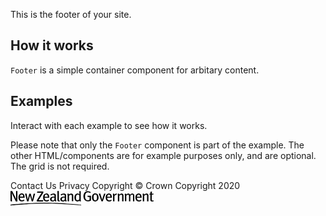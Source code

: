<P styleSize="large">This is the footer of your site.</P>

## How it works

`Footer` is a simple container component for arbitary content.

## Examples

Interact with each example to see how it works.

Please note that only the `Footer` component is part of the example. The other HTML/components are for example purposes only, and are optional. The grid is not required.

<ExampleContainer>
    <Example title="Example: Footer">
        <Footer>
            <FlexContainer width="fixed">
                <FlexRow>
                    <FlexColumn xs="12" sm="12" md="12" lg="12">
                        <FooterLinks>
                            <FooterLink href="#">Contact Us</FooterLink>
                            <FooterLink href="#">Privacy</FooterLink>
                            <FooterLink href="#">Copyright</FooterLink>
                        </FooterLinks>
                    </FlexColumn>
                </FlexRow>
            </FlexContainer>
            <Subfooter>
                <FlexContainer width="fixed">
                    <FlexRow xsReversed="true" smReversed="false" mdReversed="false" lgReversed="false"  xsVerticalAlign="middle" smVerticalAlign="middle" mdVerticalAlign="middle" lgVerticalAlign="middle" className="example-subfooter-row">
                        <FlexColumn xs="12" sm="5" md="5" lg="5" className="example-subfooter-copyright">
                            &copy; Crown Copyright 2020
                        </FlexColumn>
                        <FlexColumn xs="12" sm="7" md="7" lg="7" xsHorizontalAlign="start" smHorizontalAlign="end" mdHorizontalAlign="end" lgHorizontalAlign="end">
                            <a href="https://www.govt.nz/" target="_blank" rel="noreferrer nofollow">
                                <svg
                                    role="img"
                                    width="230"
                                    height="24"
                                    className="example-subfooter-logo"                                    
                                    focusable="false"
                                    aria-labelledby="govtnz-logo"
                                >
                                    <title id="govtnz-logo">New Zealand Government</title>
                                    <path
                                        d="M0 22.2s28.9-3.3 56.2-3.3C84 19 113 22.2 113 22.2v1.1s-29.2-3-57-3c-27.2 0-56.1 3-56.1 3v-1.1zm11.1-5.3H8.6L4.2 8l-2-4.5h-.1L2.3 8v9h-.9C.4 17 0 16 0 14.8V.2h2.7l4.7 9.2c.7 1.4 1.5 3.5 1.6 4h.1l-.2-5V.2H11V17zM52.5 15l-.6 2H42v-1.8l6.8-10.6L50 2.8l-2 .1h-5.6l.5-2h9.6v2l-6.6 10.5-1 1.6h7.6zm76.3.5a9.6 9.6 0 01-4.9 1.3 7 7 0 01-5.3-2.2 9.5 9.5 0 01-1.9-6.3c0-2.3 1-5 2.9-6.5 1.2-1 2.5-1.4 4.2-1.4a7 7 0 014.7 1.6l-1.1 1.5a5.7 5.7 0 00-3.6-1.3c-1.6 0-2.8.7-3.6 2.2-.5 1-.9 2-.9 4 0 2.3.4 4 1.2 5 .7 1 2.2 1.6 3.6 1.6a5 5 0 002.4-.7V9.7h-3l-.4-2h5.7v7.9zm12.1-4.9c0 3.9-2 6.3-5.2 6.3-3.3 0-5.3-2.5-5.3-6.4 0-4 2-6.4 5.2-6.4 3.6 0 5.3 2.9 5.3 6.5zm-2.5.1c0-3.7-1-4.9-2.8-4.9-2 0-2.7 1.4-2.7 4.5 0 3.6 1 4.9 2.8 4.9 1.7 0 2.7-1.3 2.7-4.5zM152 4.6l-4.4 12.2h-2l-4.4-12.2 2.3-.4 2.4 7.4.7 2.6.8-2.7 2.3-7h2.3zm10.2 6.5h-7.4v.3c0 1 .1 1.8.5 2.4.6 1 1.6 1.4 2.8 1.4 1.1 0 2-.4 3-1.2l.8 1.4a6.2 6.2 0 01-4.2 1.5c-3.3 0-5.4-2.4-5.4-6.4 0-2 .4-3.4 1.5-4.7 1-1.1 2.1-1.6 3.6-1.6 1.3 0 2.4.4 3.3 1.3 1 1 1.4 2.4 1.5 5.2v.4zm-2.4-1.7c0-1.1-.2-2-.7-2.7a2.2 2.2 0 00-1.8-.8c-1.6 0-2.5 1.3-2.5 3.5h5zm10.4-5.1l-.8 2.2a1.8 1.8 0 00-.6-.1 2.5 2.5 0 00-2.5 2.5v7.8h-2.2v-9c0-1.4-.2-2.2-.5-3l2.2-.5c.2.5.4 1.3.4 1.9v.2c1-1.4 2-2.1 3.3-2.1h.7zm10.6 12.4h-2.2V8.5c0-1 0-1.5-.4-1.9-.2-.3-.6-.4-1.2-.4-.9 0-2.2.6-3 1.5v9h-2.2v-9c0-1.5-.1-2-.4-3l2-.5c.4.6.5 1.1.5 1.9.7-.6 1-1 1.5-1.2.7-.4 1.5-.6 2.3-.6 1.3 0 2.4.6 2.8 1.7.2.4.3 1 .3 1.5v9.2zm17.4 0H196V8c0-1.4-.4-1.9-1.4-1.9-1.1 0-2 .8-2.9 1.7v8.9h-2.1V8c0-1.3-.4-1.8-1.5-1.8-.9 0-1.8.4-2.8 1.4v9H183V7.9a7 7 0 00-.4-3l2-.6c.3.5.4 1 .4 1.7a5 5 0 013.5-1.7c1 0 2.2.6 2.8 2 1.2-1.4 2.5-2 3.7-2 1.9 0 3.1 1.2 3.1 3.4v9zm11.6-5.6h-7.4v.3c0 1 .2 1.8.5 2.4.6 1 1.6 1.4 2.8 1.4 1.1 0 2-.4 3-1.2l.8 1.4a6.2 6.2 0 01-4.2 1.5c-3.3 0-5.4-2.4-5.4-6.4 0-2 .4-3.4 1.5-4.7 1-1.1 2.1-1.6 3.6-1.6 1.4 0 2.5.4 3.3 1.3 1 1 1.4 2.4 1.5 5.2v.4zm-2.3-1.7c0-1.1-.3-2-.8-2.7-.4-.5-1-.8-1.7-.8-1.7 0-2.6 1.3-2.6 3.5h5zm13.2 7.3h-2.2V8.5c0-1 0-1.5-.4-1.9-.2-.3-.6-.4-1.2-.4-.9 0-2.2.6-3 1.5v9h-2.2v-9c0-1.5-.1-2-.5-3l2.2-.5c.2.6.4 1.1.4 1.9.7-.6 1-1 1.5-1.2.7-.4 1.5-.6 2.3-.6 1.3 0 2.4.6 2.8 1.7.2.4.3 1 .3 1.5v9.2zM229 4.6l-.6 1.5H226v7.3c0 1.5.4 2 1.6 2 .4 0 .7-.1 1.1-.3l.3 1.4a4.8 4.8 0 01-2.2.5c-.8 0-1.7-.2-2-.6-.6-.5-1-.7-1-2.5V6.1h-1.4V4.6h1.4c0-1 0-2.2.2-3.1l2.3-.6c-.1 1-.3 2.4-.3 3.7h3zM22.6 11h-7.4v.3c0 1 .2 1.8.5 2.4.7 1 1.7 1.4 2.8 1.4 1.2 0 2.1-.4 3-1.1l.9 1.3a6.2 6.2 0 01-4.2 1.5c-3.4 0-5.5-2.4-5.5-6.4a7 7 0 011.5-4.7 4.9 4.9 0 017-.4c1 1.1 1.4 2.5 1.4 5.3v.4zm-2.3-1.7c0-1.1-.3-2.1-.7-2.7-.4-.5-1-.9-1.8-.9-1.7 0-2.5 1.4-2.5 3.6h5zm19.1-4.9L36 16.8h-2l-2-6.6-.8-3-.7 2.8-1.8 6.8h-2.2L23.3 4.6l2.3-.3L27 11l.7 3 .6-2.8 1.8-6.8h2.3l1.7 6.6.7 3h.1l.6-3L37 4.6h2.3zM62 11.1h-7.4v.3c0 1 .2 1.8.6 2.4.6 1 1.6 1.4 2.7 1.4 1.2 0 2.2-.4 3-1.1l.9 1.3a6.2 6.2 0 01-4.2 1.5c-3.4 0-5.4-2.4-5.4-6.4 0-2 .4-3.5 1.4-4.7a4.9 4.9 0 017-.4c1 1.1 1.4 2.5 1.4 5.3v.4zm-2.3-1.7c0-1.1-.2-2.1-.7-2.7-.4-.5-1-.9-1.8-.9-1.7 0-2.5 1.4-2.5 3.6h5zm13.8 6.3l-1.1 1.5a3 3 0 01-1.7-1.8 4 4 0 01-3.4 1.6c-2.4 0-4-1.2-4-3.5 0-2.8 2.3-4.3 6.3-4.3h.8v-.8c0-1.5-.2-2.4-1.9-2.4-1.3 0-2.7.6-3.7 1.4l-1-1.6a9 9 0 015-1.6c1.8 0 3.1.6 3.6 1.9.2.5.2 1 .2 2.1v4.5c0 1.7 0 2.4 1 3zm-3.1-5h-.8c-1.6 0-2.7.3-3.2.8-.4.6-.6 1-.6 1.8 0 1.3.7 2.1 2 2.1 1 0 2-.6 2.5-1.6v-3zm8.4 6l-1.3.2c-1 0-1.5-.2-2-.9-.3-.5-.4-1-.4-2.1v-10c0-1.6 0-2.5-.3-3.4l2.4-.5c.2.8.2 2 .2 3.5v9.8c0 1.3 0 1.6.3 1.8.2.2.5.2.8.2l.3 1.4zm11.1-1l-1.1 1.5c-.8-.3-1.4-1-1.6-1.8-.4.4-1.4 1.6-3.5 1.6-2.4 0-4-1.2-4-3.5 0-2.8 2.3-4.3 6.3-4.3h.8v-.8c0-1.5-.2-2.4-1.9-2.4-1.3 0-2.7.6-3.7 1.4l-1-1.6c1.2-.7 2.7-1.6 5-1.6 1.8 0 3.1.6 3.6 1.9.2.5.2 1 .2 2.1v4.5c0 1.7 0 2.4 1 3zm-3.1-5H86c-1.6 0-2.7.3-3.1.8-.5.6-.7 1-.7 1.8 0 1.3.7 2.1 2 2.1 1 0 2-.6 2.5-1.6v-3zm26 6h-2.2c-.2-.4-.2-.6-.2-1.2a4 4 0 01-3.2 1.4c-3 0-4.9-2.4-4.9-6.2 0-2.6.9-4.6 2.5-5.7a4.2 4.2 0 012.4-.7c1.2 0 2.2.4 3 1.4V.2l2.2.3v12.1c0 2 0 3.3.3 4zm-2.7-3.1V7.2a3.1 3.1 0 00-2.6-1.1c-.9 0-1.6.5-2 1.2-.5.8-.7 1.8-.7 3.4 0 2.3.3 3 1 3.7.4.4 1 .6 1.7.6a3 3 0 002.6-1.4zm-9.7 3h-2.2v-8c0-1.1-.1-1.5-.4-1.9-.3-.3-.7-.5-1.2-.5-1 0-2.2.7-3 1.6v9h-1.2c-.7 0-1-.6-1-1.4V7.6c0-1.4-.2-2-.5-2.9l2-.5c.4.5.5 1 .5 1.8.7-.6 1-.9 1.6-1.2a4.5 4.5 0 012.2-.6c1.3 0 2.5.7 2.9 1.8.2.4.3 1 .3 1.5v9.2z"
                                    />
                                </svg>
                            </a>
                        </FlexColumn>
                    </FlexRow>
                </FlexContainer>
            </Subfooter>
        </Footer>
    </Example>

</ExampleContainer>
